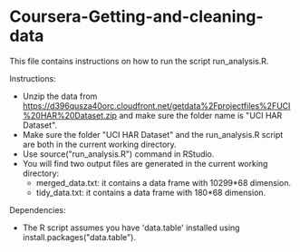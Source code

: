 # Coursera-Getting-and-cleaning-data
This file contains instructions on how to run the script run_analysis.R.

Instructions:
* Unzip the data from https://d396qusza40orc.cloudfront.net/getdata%2Fprojectfiles%2FUCI%20HAR%20Dataset.zip and make sure the 	folder name is "UCI HAR Dataset".
* Make sure the folder "UCI HAR Dataset" and the run_analysis.R script are both in the current working directory.
* Use source("run_analysis.R") command in RStudio.
* You will find two output files are generated in the current working directory: 
	* merged_data.txt: it contains a data frame with 10299*68 dimension.
	* tidy_data.txt: it contains a data frame with 180*68 dimension.

Dependencies:
* The R script assumes you have 'data.table' installed using install.packages("data.table").
